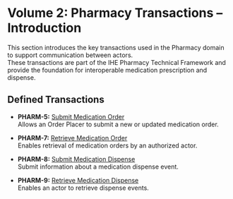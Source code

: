 # Volume 2: Pharmacy Transactions – Introduction

This section introduces the key transactions used in the Pharmacy domain to support communication between actors.  
These transactions are part of the IHE Pharmacy Technical Framework and provide the foundation for interoperable medication prescription and dispense.

## Defined Transactions

- **PHARM-5:** [Submit Medication Order](pharm-5.html)  
  Allows an Order Placer to submit a new or updated medication order.

- **PHARM-7:** [Retrieve Medication Order](pharm-7.html)  
  Enables retrieval of medication orders by an authorized actor.

- **PHARM-8:** [Submit Medication Dispense](pharm-8.html)  
  Submit information about a medication dispense event.

- **PHARM-9:** [Retrieve Medication Dispense](pharm-9.html)  
  Enables an actor to retrieve dispense events.